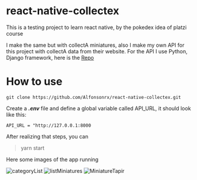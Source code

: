 # react-native-collectex

This is a testing project to learn react native, by the pokedex idea of platzi course 

I make the same but with collectA miniatures, also I make my own API for this project with collectA data from their website.
For the API I use Python, Django framework, here is the [Repo](https://github.com/Alfonsonrx/django-collecta-api.git)

# How to use

```
git clone https://github.com/Alfonsonrx/react-native-collectex.git
```

Create a ***.env*** file and define a global variable called API_URL, it should look like this:

```
API_URL = "http://127.0.0.1:8000
```

After realizing that steps, you can 
> yarn start

Here some images of the app running 

![categoryList](https://github.com/Alfonsonrx/react-native-collectex/assets/65643251/17328424-45ca-406d-9566-add741177fa1)
![listMiniatures](https://github.com/Alfonsonrx/react-native-collectex/assets/65643251/bf0108f4-28bf-4ce5-8877-b808cdee9ab1)
![MiniatureTapir](https://github.com/Alfonsonrx/react-native-collectex/assets/65643251/c547539d-3a11-4d4b-aea5-c7c879ec0a90)
